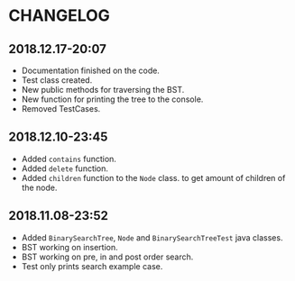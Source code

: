 # CHANGELOG

## 2018.12.17-20:07

+ Documentation finished on the code.
+ Test class created.
+ New public methods for traversing the BST.
+ New function for printing the tree to the console.
+ Removed TestCases.

## 2018.12.10-23:45

+ Added `contains` function.
+ Added `delete` function.
+ Added `children` function to the `Node` class. to get amount of children of the node.

## 2018.11.08-23:52

+ Added `BinarySearchTree`, `Node` and `BinarySearchTreeTest` java classes.
+ BST working on insertion.
+ BST working on pre, in and post order search.
+ Test only prints search example case.
